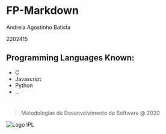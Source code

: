 # FP-Markdown

Andreia Agostinho Batista

2202415



## Programming Languages Known:

* C
* Javascript
* Python
* ...

# 



> Metodologias de Desenvolvimento de Software @ 2020

![Logo IPL](https://www.ipleiria.pt/wp-content/themes/ipleiria/img/logo_ipl_header.png)





